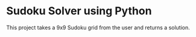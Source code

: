 # Sudoku Solver using Python

This project takes a 9x9 Sudoku grid from the user and returns a solution.
